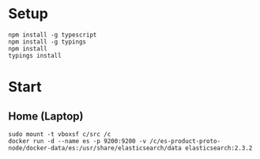 # Setup

```
npm install -g typescript
npm install -g typings
npm install
typings install
```

# Start

## Home (Laptop)

```
sudo mount -t vboxsf c/src /c
docker run -d --name es -p 9200:9200 -v /c/es-product-proto-node/docker-data/es:/usr/share/elasticsearch/data elasticsearch:2.3.2
```

